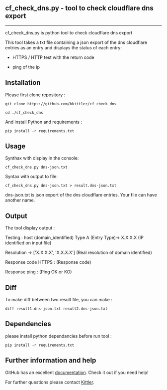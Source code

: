 ## cf_check_dns.py - tool to check cloudflare dns export
***

cf_check_dns.py is python tool to check cloudflare dns export

This tool takes a txt file containing a json export of the dns cloudflare entries as an entry and displays the status of each entry: 
	
* HTTPS / HTTP test with the return code 
	
* ping of the ip

## Installation

Please first clone repository :

    git clone https://github.com/bkittler/cf_check_dns

    cd ./cf_check_dns

And install Python and requirements :

    pip install -r requirements.txt


## Usage

Synthax with display in the console: 

    cf_check_dns.py dns-json.txt

Syntax with output to file:

    cf_check_dns.py dns-json.txt > result.dns-json.txt


dns-json.txt is json export of the dns cloudflare entries. Your file can have another name.


## Output

The tool display output :

Testing : host (domain_identified)  Type A (Entry Type)-> X.X.X.X (IP identified on input file)

Resolution -> ['X.X.X.X', 'X.X.X.X'] (Real resolution of domain identified)

Response code HTTPS : (Response code)

Response ping : (Ping OK or KO)


## Diff

To make diff between two result file, you can make :

    diff result1.dns-json.txt result2.dns-json.txt


## Dependencies

please install python dependancies before run tool :

    pip install -r requirements.txt 

## Further information and help

GitHub has an excellent [documentation](https://help.github.com/). Check it out if you need help!

For further questions please contact [Kittler](https://www.kittler.fr/).
 
